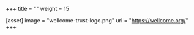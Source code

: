 +++
title = ""
weight = 15

[asset]
  image = "wellcome-trust-logo.png"
  url = "https://wellcome.org/"
+++
